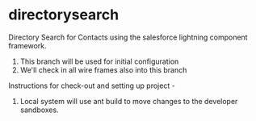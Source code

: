 # directorysearch
Directory Search for Contacts using the salesforce lightning component framework.

1) This branch will be used for initial configuration
2) We'll check in all wire frames also into this branch

Instructions for check-out and setting up project -
1. Local system will use ant build to move changes to the developer sandboxes.
